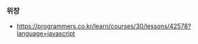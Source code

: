 ### 위장

* https://programmers.co.kr/learn/courses/30/lessons/42578?language=javascript

```javascript

```